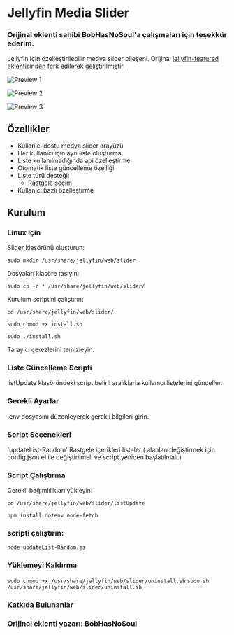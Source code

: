 # Jellyfin Media Slider


### Orijinal eklenti sahibi BobHasNoSoul'a çalışmaları için teşekkür ederim.

Jellyfin için özelleştirilebilir medya slider bileşeni. Orijinal [jellyfin-featured](https://github.com/BobHasNoSoul/jellyfin-featured) eklentisinden fork edilerek geliştirilmiştir.

![Preview 1](https://github.com/user-attachments/assets/30393add-cdad-440f-bcb9-78323e042a4c)


![Preview 2](https://github.com/user-attachments/assets/9f51aa2c-d70a-43ab-8f10-4d4a1bbf967b)


![Preview 3](https://github.com/user-attachments/assets/be7557de-8953-4569-80a5-390071da07aa)



## Özellikler

- Kullanıcı dostu medya slider arayüzü
- Her kullanıcı için ayrı liste oluşturma
- Liste kullanılmadığında api özelleştirme
- Otomatik liste güncelleme özelliği
- Liste türü desteği:
  - Rastgele seçim
- Kullanıcı bazlı özelleştirme

## Kurulum

### Linux için

Slider klasörünü oluşturun:

``` sudo mkdir /usr/share/jellyfin/web/slider ```

Dosyaları klasöre taşıyın:

``` sudo cp -r * /usr/share/jellyfin/web/slider/ ```

Kurulum scriptini çalıştırın:

``` cd /usr/share/jellyfin/web/slider/ ```

``` sudo chmod +x install.sh ```

``` sudo ./install.sh ```

Tarayıcı çerezlerini temizleyin.

### Liste Güncelleme Scripti

listUpdate klasöründeki script belirli aralıklarla kullanıcı listelerini günceller.

### Gerekli Ayarlar
.env dosyasını düzenleyerek gerekli bilgileri girin.

### Script Seçenekleri
'updateList-Random'	Rastgele içerikleri listeler ( alanları değiştirmek için config.json el ile değiştirilmeli ve script yeniden başlatılmalı.)

### Script Çalıştırma

Gerekli bağımlılıkları yükleyin:

``` cd /usr/share/jellyfin/web/slider/listUpdate ```

``` npm install dotenv node-fetch ```

### scripti çalıştırın:

``` node updateList-Random.js ```

### Yüklemeyi Kaldırma

``` sudo chmod +x /usr/share/jellyfin/web/slider/uninstall.sh ```
``` sudo sh /usr/share/jellyfin/web/slider/uninstall.sh ```

### Katkıda Bulunanlar
### Orijinal eklenti yazarı: BobHasNoSoul

